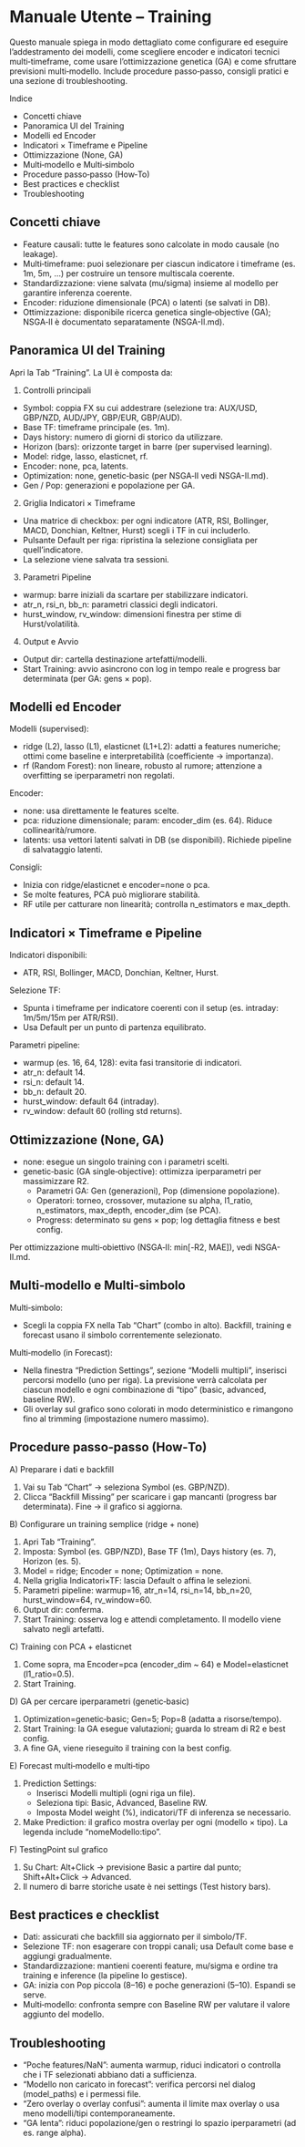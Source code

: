 # Manuale Utente – Training

Questo manuale spiega in modo dettagliato come configurare ed eseguire l’addestramento dei modelli, come scegliere encoder e indicatori tecnici multi‑timeframe, come usare l’ottimizzazione genetica (GA) e come sfruttare previsioni multi‑modello. Include procedure passo‑passo, consigli pratici e una sezione di troubleshooting.

Indice
- Concetti chiave
- Panoramica UI del Training
- Modelli ed Encoder
- Indicatori × Timeframe e Pipeline
- Ottimizzazione (None, GA)
- Multi‑modello e Multi‑simbolo
- Procedure passo‑passo (How‑To)
- Best practices e checklist
- Troubleshooting

## Concetti chiave

- Feature causali: tutte le features sono calcolate in modo causale (no leakage).
- Multi‑timeframe: puoi selezionare per ciascun indicatore i timeframe (es. 1m, 5m, …) per costruire un tensore multiscala coerente.
- Standardizzazione: viene salvata (mu/sigma) insieme al modello per garantire inferenza coerente.
- Encoder: riduzione dimensionale (PCA) o latenti (se salvati in DB).
- Ottimizzazione: disponibile ricerca genetica single‑objective (GA); NSGA‑II è documentato separatamente (NSGA-II.md).

## Panoramica UI del Training

Apri la Tab “Training”. La UI è composta da:

1) Controlli principali
- Symbol: coppia FX su cui addestrare (selezione tra: AUX/USD, GBP/NZD, AUD/JPY, GBP/EUR, GBP/AUD).
- Base TF: timeframe principale (es. 1m).
- Days history: numero di giorni di storico da utilizzare.
- Horizon (bars): orizzonte target in barre (per supervised learning).
- Model: ridge, lasso, elasticnet, rf.
- Encoder: none, pca, latents.
- Optimization: none, genetic‑basic (per NSGA‑II vedi NSGA-II.md).
- Gen / Pop: generazioni e popolazione per GA.

2) Griglia Indicatori × Timeframe
- Una matrice di checkbox: per ogni indicatore (ATR, RSI, Bollinger, MACD, Donchian, Keltner, Hurst) scegli i TF in cui includerlo.
- Pulsante Default per riga: ripristina la selezione consigliata per quell’indicatore.
- La selezione viene salvata tra sessioni.

3) Parametri Pipeline
- warmup: barre iniziali da scartare per stabilizzare indicatori.
- atr_n, rsi_n, bb_n: parametri classici degli indicatori.
- hurst_window, rv_window: dimensioni finestra per stime di Hurst/volatilità.

4) Output e Avvio
- Output dir: cartella destinazione artefatti/modelli.
- Start Training: avvio asincrono con log in tempo reale e progress bar determinata (per GA: gens × pop).

## Modelli ed Encoder

Modelli (supervised):
- ridge (L2), lasso (L1), elasticnet (L1+L2): adatti a features numeriche; ottimi come baseline e interpretabilità (coefficiente → importanza).
- rf (Random Forest): non lineare, robusto al rumore; attenzione a overfitting se iperparametri non regolati.

Encoder:
- none: usa direttamente le features scelte.
- pca: riduzione dimensionale; param: encoder_dim (es. 64). Riduce collinearità/rumore.
- latents: usa vettori latenti salvati in DB (se disponibili). Richiede pipeline di salvataggio latenti.

Consigli:
- Inizia con ridge/elasticnet e encoder=none o pca.
- Se molte features, PCA può migliorare stabilità.
- RF utile per catturare non linearità; controlla n_estimators e max_depth.

## Indicatori × Timeframe e Pipeline

Indicatori disponibili:
- ATR, RSI, Bollinger, MACD, Donchian, Keltner, Hurst.

Selezione TF:
- Spunta i timeframe per indicatore coerenti con il setup (es. intraday: 1m/5m/15m per ATR/RSI).
- Usa Default per un punto di partenza equilibrato.

Parametri pipeline:
- warmup (es. 16, 64, 128): evita fasi transitorie di indicatori.
- atr_n: default 14.
- rsi_n: default 14.
- bb_n: default 20.
- hurst_window: default 64 (intraday).
- rv_window: default 60 (rolling std returns).

## Ottimizzazione (None, GA)

- none: esegue un singolo training con i parametri scelti.
- genetic‑basic (GA single‑objective): ottimizza iperparametri per massimizzare R2.
  - Parametri GA: Gen (generazioni), Pop (dimensione popolazione).
  - Operatori: torneo, crossover, mutazione su alpha, l1_ratio, n_estimators, max_depth, encoder_dim (se PCA).
  - Progress: determinato su gens × pop; log dettaglia fitness e best config.

Per ottimizzazione multi‑obiettivo (NSGA‑II: min[-R2, MAE]), vedi NSGA-II.md.

## Multi‑modello e Multi‑simbolo

Multi‑simbolo:
- Scegli la coppia FX nella Tab “Chart” (combo in alto). Backfill, training e forecast usano il simbolo correntemente selezionato.

Multi‑modello (in Forecast):
- Nella finestra “Prediction Settings”, sezione “Modelli multipli”, inserisci percorsi modello (uno per riga). La previsione verrà calcolata per ciascun modello e ogni combinazione di “tipo” (basic, advanced, baseline RW).
- Gli overlay sul grafico sono colorati in modo deterministico e rimangono fino al trimming (impostazione numero massimo).

## Procedure passo‑passo (How‑To)

A) Preparare i dati e backfill
1. Vai su Tab “Chart” → seleziona Symbol (es. GBP/NZD).
2. Clicca “Backfill Missing” per scaricare i gap mancanti (progress bar determinata). Fine → il grafico si aggiorna.

B) Configurare un training semplice (ridge + none)
1. Apri Tab “Training”.
2. Imposta: Symbol (es. GBP/NZD), Base TF (1m), Days history (es. 7), Horizon (es. 5).
3. Model = ridge; Encoder = none; Optimization = none.
4. Nella griglia Indicatori×TF: lascia Default o affina le selezioni.
5. Parametri pipeline: warmup=16, atr_n=14, rsi_n=14, bb_n=20, hurst_window=64, rv_window=60.
6. Output dir: conferma.
7. Start Training: osserva log e attendi completamento. Il modello viene salvato negli artefatti.

C) Training con PCA + elasticnet
1. Come sopra, ma Encoder=pca (encoder_dim ~ 64) e Model=elasticnet (l1_ratio=0.5).
2. Start Training.

D) GA per cercare iperparametri (genetic‑basic)
1. Optimization=genetic‑basic; Gen=5; Pop=8 (adatta a risorse/tempo).
2. Start Training: la GA esegue valutazioni; guarda lo stream di R2 e best config.
3. A fine GA, viene rieseguito il training con la best config.

E) Forecast multi‑modello e multi‑tipo
1. Prediction Settings:
   - Inserisci Modelli multipli (ogni riga un file).
   - Seleziona tipi: Basic, Advanced, Baseline RW.
   - Imposta Model weight (%), indicatori/TF di inferenza se necessario.
2. Make Prediction: il grafico mostra overlay per ogni (modello × tipo). La legenda include “nomeModello:tipo”.

F) TestingPoint sul grafico
1. Su Chart: Alt+Click → previsione Basic a partire dal punto; Shift+Alt+Click → Advanced.
2. Il numero di barre storiche usate è nei settings (Test history bars).

## Best practices e checklist

- Dati: assicurati che backfill sia aggiornato per il simbolo/TF.
- Selezione TF: non esagerare con troppi canali; usa Default come base e aggiungi gradualmente.
- Standardizzazione: mantieni coerenti feature, mu/sigma e ordine tra training e inference (la pipeline lo gestisce).
- GA: inizia con Pop piccola (8–16) e poche generazioni (5–10). Espandi se serve.
- Multi‑modello: confronta sempre con Baseline RW per valutare il valore aggiunto del modello.

## Troubleshooting

- “Poche features/NaN”: aumenta warmup, riduci indicatori o controlla che i TF selezionati abbiano dati a sufficienza.
- “Modello non caricato in forecast”: verifica percorsi nel dialog (model_paths) e i permessi file.
- “Zero overlay o overlay confusi”: aumenta il limite max overlay o usa meno modelli/tipi contemporaneamente.
- “GA lenta”: riduci popolazione/gen o restringi lo spazio iperparametri (ad es. range alpha).
